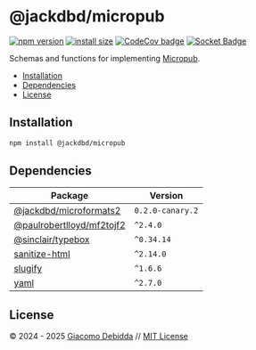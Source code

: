 # @jackdbd/micropub

[![npm version](https://badge.fury.io/js/@jackdbd%2Fmicropub.svg)](https://badge.fury.io/js/@jackdbd%2Fmicropub)
[![install size](https://packagephobia.com/badge?p=@jackdbd/micropub)](https://packagephobia.com/result?p=@jackdbd/micropub)
[![CodeCov badge](https://codecov.io/gh/jackdbd/rapido/graph/badge.svg?token=BpFF8tmBYS)](https://app.codecov.io/gh/jackdbd/rapido?flags%5B0%5D=micropub)
[![Socket Badge](https://socket.dev/api/badge/npm/package/@jackdbd/micropub)](https://socket.dev/npm/package/@jackdbd/micropub)

Schemas and functions for implementing [Micropub](https://micropub.spec.indieweb.org/).

- [Installation](#installation)
- [Dependencies](#dependencies)
- [License](#license)

## Installation

```sh
npm install @jackdbd/micropub
```

## Dependencies

| Package | Version |
|---|---|
| [@jackdbd/microformats2](https://www.npmjs.com/package/@jackdbd/microformats2) | `0.2.0-canary.2` |
| [@paulrobertlloyd/mf2tojf2](https://www.npmjs.com/package/@paulrobertlloyd/mf2tojf2) | `^2.4.0` |
| [@sinclair/typebox](https://www.npmjs.com/package/@sinclair/typebox) | `^0.34.14` |
| [sanitize-html](https://www.npmjs.com/package/sanitize-html) | `^2.14.0` |
| [slugify](https://www.npmjs.com/package/slugify) | `^1.6.6` |
| [yaml](https://www.npmjs.com/package/yaml) | `^2.7.0` |

## License

&copy; 2024 - 2025 [Giacomo Debidda](https://www.giacomodebidda.com/) // [MIT License](https://spdx.org/licenses/MIT.html)

